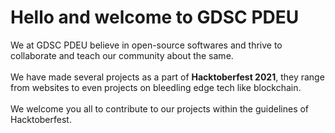 # Hello and welcome to GDSC PDEU

We at GDSC PDEU believe in open-source softwares and thrive to collaborate and teach our community about the same.
<br> <br>
We have made several projects as a part of **Hacktoberfest 2021**, they range from websites to even projects on bleedling edge tech like blockchain.
<br> <br>
We welcome you all to contribute to our projects within the guidelines of Hacktoberfest.
